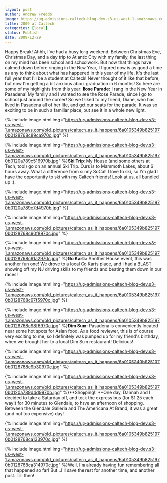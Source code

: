 ```yaml
---
layout: post
author: Andrew Freddo
image: https://ug-admissions-caltech-blog-dev.s3-us-west-1.amazonaws.com/old_pictures/caltech_as_it_happens/6a0105349b8251970b0128768c8881970c.jpg
title: 2009 at Caltech
categories: [local]
status: Publish
date: 2009-12-29
---
```


Happy Break!
Ahhh, I've had a busy long weekend. Between Christmas Eve, Christmas Day, and a day trip to Atlantic City with my family, the last thing on my mind has been school and schoolwork. But now that things have calmed down before ringing in the New Year, I figured now is as good a time as any to think about what has happened in this year of my life. It's the last full year that I'll be a student at Caltech! Never thought of it like that before, but now I'm getting a bit anxious about graduation in 6 months! So here are some of my highlights from this year:
**Rose Parade:** I rang in the New Year in Pasadena! My family and I wanted to see the Rose Parade, since I go to school just around the corner! So we talked to my friend, Diane, who has lived in Pasadena all of her life, and got our seats for the parade. It was so exciting to be in such a familiar place, but see it in a whole new light.


{% include image.html img="https://ug-admissions-caltech-blog-dev.s3-us-west-1.amazonaws.com/old_pictures/caltech_as_it_happens/6a0105349b8251970b0128768c89ca970c.jpg" %}

{% include image.html img="https://ug-admissions-caltech-blog-dev.s3-us-west-1.amazonaws.com/old_pictures/caltech_as_it_happens/6a0105349b8251970b0120a789c516970b.jpg" %}**Ski Trip:** My House (and some others at Tech, too!) go on an annual Ski Trip. Ours is to Mammoth Lakes, about 6 hours away. What a difference from sunny SoCal! I love to ski, so I'm glad I have the opportunity to ski with my Caltech friends! Look at us, all bundled up :).


{% include image.html img="https://ug-admissions-caltech-blog-dev.s3-us-west-1.amazonaws.com/old_pictures/caltech_as_it_happens/6a0105349b8251970b0120a789c7d4970b.jpg" %}

{% include image.html img="https://ug-admissions-caltech-blog-dev.s3-us-west-1.amazonaws.com/old_pictures/caltech_as_it_happens/6a0105349b8251970b0128768c90f8970c.jpg" %}

{% include image.html img="https://ug-admissions-caltech-blog-dev.s3-us-west-1.amazonaws.com/old_pictures/caltech_as_it_happens/6a0105349b8251970b0128768c91a2970c.jpg" %}**Go Karts:** Another House event, this was another fun one! We drove to a local Go Karts place, and I had a BLAST showing off my NJ driving skills to my friends and beating them down in our races!

{% include image.html img="https://ug-admissions-caltech-blog-dev.s3-us-west-1.amazonaws.com/old_pictures/caltech_as_it_happens/6a0105349b8251970b0128768c97f5970c.jpg" %}

{% include image.html img="https://ug-admissions-caltech-blog-dev.s3-us-west-1.amazonaws.com/old_pictures/caltech_as_it_happens/6a0105349b8251970b0128768c98f6970c.jpg" %}**Dim Sum:** Pasadena is conveniently located near some hot spots for Asian food. As a food reviewer, this is of course very exciting to me, so I definitely was pumped up for my friend's birthday, when we brought her to a local Dim Sum restaurant! Delicious!

{% include image.html img="https://ug-admissions-caltech-blog-dev.s3-us-west-1.amazonaws.com/old_pictures/caltech_as_it_happens/6a0105349b8251970b0128768c9b30970c.jpg" %}

{% include image.html img="https://ug-admissions-caltech-blog-dev.s3-us-west-1.amazonaws.com/old_pictures/caltech_as_it_happens/6a0105349b8251970b0120a789d4d9970b.jpg" %}**Shopping!: **One day, Dannah and I decided to take a Saturday off, and took the express bus (for $1.25 each way!) for 30 minutes to Glendale, to have an afternoon of shopping. Between the Glendale Galleria and The Americana At Brand, it was a great (and not too expensive) day!

{% include image.html img="https://ug-admissions-caltech-blog-dev.s3-us-west-1.amazonaws.com/old_pictures/caltech_as_it_happens/6a0105349b8251970b0128768ca133970c.jpg" %}

{% include image.html img="https://ug-admissions-caltech-blog-dev.s3-us-west-1.amazonaws.com/old_pictures/caltech_as_it_happens/6a0105349b8251970b0128768ca314970c.jpg" %}Well, I'm already having fun remembering all that happened so far! But...I'll save the rest for another time, and another post. Till then!

